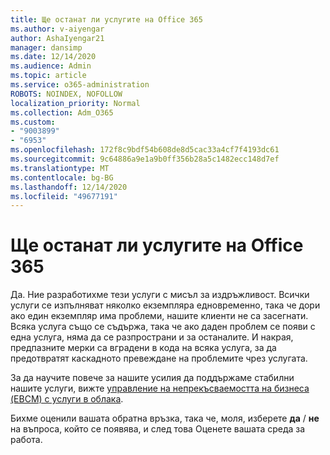 ```yaml
---
title: Ще останат ли услугите на Office 365
ms.author: v-aiyengar
author: AshaIyengar21
manager: dansimp
ms.date: 12/14/2020
ms.audience: Admin
ms.topic: article
ms.service: o365-administration
ROBOTS: NOINDEX, NOFOLLOW
localization_priority: Normal
ms.collection: Adm_O365
ms.custom:
- "9003899"
- "6953"
ms.openlocfilehash: 172f8c9bdf54b608de8d5cac33a4cf7f4193dc61
ms.sourcegitcommit: 9c64886a9e1a9b0ff356b28a5c1482ecc148d7ef
ms.translationtype: MT
ms.contentlocale: bg-BG
ms.lasthandoff: 12/14/2020
ms.locfileid: "49677191"
---
```

# <a name="will-office-365-services-stay-online"></a>Ще останат ли услугите на Office 365

Да. Ние разработихме тези услуги с мисъл за издръжливост. Всички услуги се изпълняват няколко екземпляра едновременно, така че дори ако един екземпляр има проблеми, нашите клиенти не са засегнати. Всяка услуга също се съдържа, така че ако даден проблем се появи с една услуга, няма да се разпространи и за останалите. И накрая, предпазните мерки са вградени в кода на всяка услуга, за да предотвратят каскадното превеждане на проблемите чрез услугата.

За да научите повече за нашите усилия да поддържаме стабилни нашите услуги, вижте [управление на непрекъсваемостта на бизнеса (EBCM) с услуги в облака](https://go.microsoft.com/fwlink/?linkid=2124377).

Бихме оценили вашата обратна връзка, така че, моля, изберете **да** / **не** на въпроса, който се появява, и след това Оценете вашата среда за работа.
